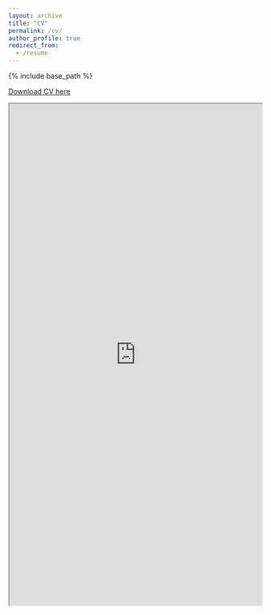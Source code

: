 ```yaml
---
layout: archive
title: "CV"
permalink: /cv/
author_profile: true
redirect_from:
  - /resume
---
```


{% include base_path %}

[Download CV here](http://brockmwilson.github.io/files/Resume.pdf)

<iframe src = "https://brockwilson.net/files/Resume.pdf" 
                width="100%"
                height="1000px">
        </iframe>
      
